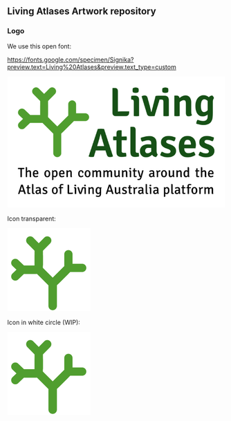 ## Living Atlases Artwork repository

### Logo

We use this open font:

https://fonts.google.com/specimen/Signika?preview.text=Living%20Atlases&preview.text_type=custom

![](la-logo.png)

Icon transparent:

![](icon-alpha.png)

Icon in white circle (WIP):

![](icon-white.png)

